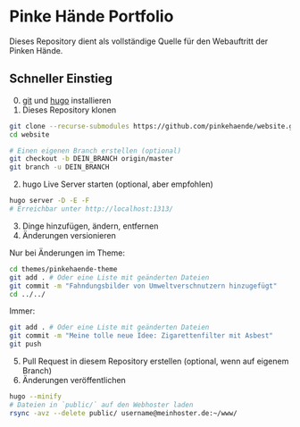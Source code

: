 # Pinke Hände Portfolio

Dieses Repository dient als vollständige Quelle für den Webauftritt der Pinken Hände.

## Schneller Einstieg

0. [git](https://git-scm.com/downloads) und [hugo](https://gohugo.io/getting-started/installing/) installieren
1. Dieses Repository klonen
```sh
git clone --recurse-submodules https://github.com/pinkehaende/website.git
cd website

# Einen eigenen Branch erstellen (optional)
git checkout -b DEIN_BRANCH origin/master
git branch -u DEIN_BRANCH
```
2. hugo Live Server starten (optional, aber empfohlen)
```sh
hugo server -D -E -F
# Erreichbar unter http://localhost:1313/
```
3. Dinge hinzufügen, ändern, entfernen
4. Änderungen versionieren

Nur bei Änderungen im Theme:
```sh
cd themes/pinkehaende-theme
git add . # Oder eine Liste mit geänderten Dateien
git commit -m "Fahndungsbilder von Umweltverschnutzern hinzugefügt"
cd ../../
```
Immer:
```sh
git add . # Oder eine Liste mit geänderten Dateien
git commit -m "Meine tolle neue Idee: Zigarettenfilter mit Asbest"
git push 
```
5. Pull Request in diesem Repository erstellen (optional, wenn auf eigenem Branch)
6. Änderungen veröffentlichen
```sh
hugo --minify
# Dateien in `public/` auf den Webhoster laden
rsync -avz --delete public/ username@meinhoster.de:~/www/
```
